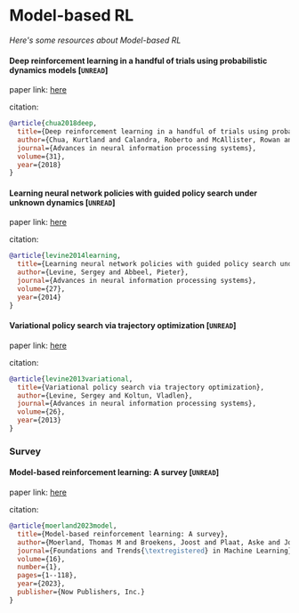 # Model-based RL
*Here's some resources about Model-based RL*



#### Deep reinforcement learning in a handful of trials using probabilistic dynamics models [`UNREAD`]

paper link: [here](https://proceedings.neurips.cc/paper_files/paper/2018/file/3de568f8597b94bda53149c7d7f5958c-Paper.pdf)

citation: 
```bibtex
@article{chua2018deep,
  title={Deep reinforcement learning in a handful of trials using probabilistic dynamics models},
  author={Chua, Kurtland and Calandra, Roberto and McAllister, Rowan and Levine, Sergey},
  journal={Advances in neural information processing systems},
  volume={31},
  year={2018}
}
```
    

#### Learning neural network policies with guided policy search under unknown dynamics [`UNREAD`]

paper link: [here](https://proceedings.neurips.cc/paper_files/paper/2014/file/6766aa2750c19aad2fa1b32f36ed4aee-Paper.pdf)

citation: 
```bibtex
@article{levine2014learning,
  title={Learning neural network policies with guided policy search under unknown dynamics},
  author={Levine, Sergey and Abbeel, Pieter},
  journal={Advances in neural information processing systems},
  volume={27},
  year={2014}
}
```

#### Variational policy search via trajectory optimization [`UNREAD`]

paper link: [here](https://proceedings.neurips.cc/paper_files/paper/2013/file/38af86134b65d0f10fe33d30dd76442e-Paper.pdf)

citation: 
```bibtex
@article{levine2013variational,
  title={Variational policy search via trajectory optimization},
  author={Levine, Sergey and Koltun, Vladlen},
  journal={Advances in neural information processing systems},
  volume={26},
  year={2013}
}
```
    
    

### Survey

#### Model-based reinforcement learning: A survey [`UNREAD`]

paper link: [here](https://www.nowpublishers.com/article/DownloadSummary/MAL-086)

citation: 
```bibtex
@article{moerland2023model,
  title={Model-based reinforcement learning: A survey},
  author={Moerland, Thomas M and Broekens, Joost and Plaat, Aske and Jonker, Catholijn M and others},
  journal={Foundations and Trends{\textregistered} in Machine Learning},
  volume={16},
  number={1},
  pages={1--118},
  year={2023},
  publisher={Now Publishers, Inc.}
}
```
    